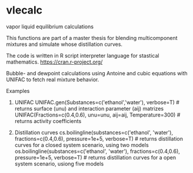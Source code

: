 # vlecalc
vapor liquid equilibrium calculations

This functions are part of a master thesis for blending multicomponent mixtures and simulate whose distillation curves.

The code is written in R script interpreter language for stastical mathematics.
https://cran.r-project.org/

Bubble- and dewpoint calculations using Antoine and cubic equations with UNIFAC to fetch real mixture behavior.

Examples

1. UNIFAC
UNIFAC.gen(Substances=c('ethanol','water'), verbose=T) # returns surface (unu) and interaction parameter (aij) matrizes
UNIFAC(Fractions=c(0.4,0.6), unu=unu, aij=aij, Temperature=300) # returns activity coefficients

2. Distillation curves
cs.boilingline(substances=c('ethanol', 'water'), fractions=c(0.4,0.6), pressure=1e+5, verbose=T) # returns
distillation curves for a closed system scenario, using two models
os.boilingline(substances=c('ethanol', 'water'), fractions=c(0.4,0.6), pressure=1e+5, verbose=T) # returns 
distillation curves for a open system scenario, usiong five models

